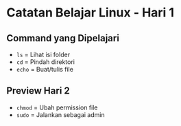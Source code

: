 # Catatan Belajar Linux - Hari 1  

## Command yang Dipelajari  
- `ls` = Lihat isi folder  
- `cd` = Pindah direktori  
- `echo` = Buat/tulis file  

## Preview Hari 2  
- `chmod` = Ubah permission file  
- `sudo` = Jalankan sebagai admin  
